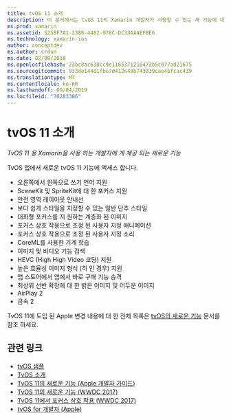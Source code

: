 ```yaml
---
title: tvOS 11 소개
description: 이 문서에서는 tvOS 11의 Xamarin 개발자가 사용할 수 있는 새 기능에 대 한 간략 한 개요를 제공 하 고 Apple의 릴리스 정보에 대 한 링크를 제공 합니다.
ms.prod: xamarin
ms.assetid: 5258F7A1-3388-4482-978C-DC33AAAEFBE6
ms.technology: xamarin-ios
author: conceptdev
ms.author: crdun
ms.date: 02/08/2018
ms.openlocfilehash: 23bc8ac638cc9e1165371216473b5c077ad21675
ms.sourcegitcommit: 933de144d1fbe7d412e49b743839cae4bfcac439
ms.translationtype: MT
ms.contentlocale: ko-KR
ms.lasthandoff: 09/04/2019
ms.locfileid: "70283386"
---
```

# <a name="introduction-to-tvos-11"></a>tvOS 11 소개

_TvOS 11 용 Xamarin을 사용 하는 개발자에 게 제공 되는 새로운 기능_

TvOS 앱에서 새로운 tvOS 11 기능에 액세스 합니다.

- 오른쪽에서 왼쪽으로 쓰기 언어 지원 
- SceneKit 및 SpriteKit에 대 한 포커스 지원
- 안전 영역 레이아웃 안내선 
- 보다 쉽게 스타일을 지정할 수 있는 일반 단추 스타일
- 대화형 포커스를 지 원하는 계층화 된 이미지
- 포커스 상호 작용으로 조정 된 사용자 지정 애니메이션
- 포커스 상호 작용으로 조정 된 사용자 지정 소리
- CoreML를 사용한 기계 학습
- 이미지 및 비디오 기능 검색
- HEVC (High High Video 코딩) 지원
- 높은 효율성 이미지 형식 (히 인 경우) 지원
- 앱 스토어에서 앱에서 바로 구매 기능 승격
- 최상위 선반 확장에 대 한 밝은 이미지 및 어두운 이미지
- AirPlay 2
- 금속 2

TvOS 11에 도입 된 Apple 변경 내용에 대 한 전체 목록은 [tvOS의 새로운 기능](https://developer.apple.com/library/content/releasenotes/General/WhatsNewinTVOS/Articles/tvOS_11_0.html) 문서를 참조 하세요.

## <a name="related-links"></a>관련 링크

- [tvOS 샘플](https://docs.microsoft.com/samples/browse/?products=xamarin&term=Xamarin.iOS+tvOS)
- [TvOS 소개](~/ios/tvos/index.md)
- [TvOS 11의 새로운 기능 (Apple 개발자 가이드)](https://developer.apple.com/library/content/releasenotes/General/WhatsNewinTVOS/Articles/tvOS_11_0.html)
- [TvOS 11의 새로운 기능 (WWDC 2017)](https://developer.apple.com/videos/play/wwdc2017/209/)
- [TvOS 11에서 포커스 상호 작용 (WWDC 2017)](https://developer.apple.com/videos/play/wwdc2017/224/)
- [tvOS for 개발자 (Apple)](https://developer.apple.com/tvos/)
